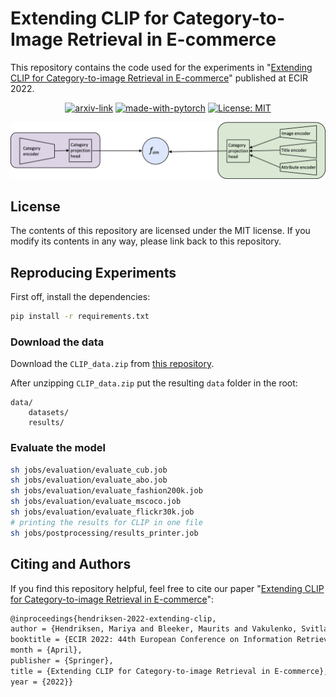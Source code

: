 # Extending CLIP for Category-to-Image Retrieval in E-commerce

This repository contains the code used for the experiments in "[Extending CLIP for Category-to-image Retrieval
in E-commerce](https://mariyahendriksen.github.io/files/ecir22.pdf)" published at ECIR 2022.

<div align="center">

  [![arxiv-link](https://img.shields.io/badge/Paper-PDF-red?style=flat&logo=arXiv&logoColor=red)](https://arxiv.org/abs/2112.11294)
  [![made-with-pytorch](https://img.shields.io/badge/Made%20with-PyTorch-brightgreen)](https://pytorch.org/)
  [![License: MIT](https://img.shields.io/badge/License-MIT-yellow.svg)](https://opensource.org/licenses/MIT)
</div>

![CLIP-ITA model configuration](images/clip-ita.png)

## License
The contents of this repository are licensed under the MIT license. If you modify its contents in any way, please link back to this repository.


## Reproducing Experiments

First off, install the dependencies:
```bash
pip install -r requirements.txt
```

### Download the data
Download the `CLIP_data.zip` from [this repository](https://zenodo.org/record/7298031#.Y2jgU-zMLtV). 


After unzipping `CLIP_data.zip` put the resulting `data` folder in the root:

```angular2html
data/
    datasets/
    results/
```


### Evaluate the model

```bash
sh jobs/evaluation/evaluate_cub.job
sh jobs/evaluation/evaluate_abo.job
sh jobs/evaluation/evaluate_fashion200k.job
sh jobs/evaluation/evaluate_mscoco.job
sh jobs/evaluation/evaluate_flickr30k.job
# printing the results for CLIP in one file
sh jobs/postprocessing/results_printer.job
```


## Citing and Authors
If you find this repository helpful, feel free to cite our paper "[Extending CLIP for Category-to-image Retrieval
in E-commerce](https://mariyahendriksen.github.io/files/ecir22.pdf)":

```latex
@inproceedings{hendriksen-2022-extending-clip,
author = {Hendriksen, Mariya and Bleeker, Maurits and Vakulenko, Svitlana and van Noord, Nanne and Kuiper, Ernst and de Rijke, Maarten},
booktitle = {ECIR 2022: 44th European Conference on Information Retrieval},
month = {April},
publisher = {Springer},
title = {Extending CLIP for Category-to-image Retrieval in E-commerce},
year = {2022}}
```

